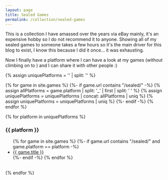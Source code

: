 ```yaml
---
layout: page
title: Sealed Games
permalink: /collection/sealed-games
---
```


This is a collection I have amassed over the years via eBay mainly, it's an expensive hobby so I do not recommend it to anyone. 
Showing all of my sealed games to someone takes a few hours so it's the main driver for this blog to exist, I know this because I did it once... it was exhausting.

Now I finally have a platform where I can have a look at my games (without climbing on to ) and I can share it with other people :) 

<!-- Creating a distinct list of platforms -->
{% assign uniquePlatforms = '' | split: '' %}

{% for game in site.games %}
  {%- if game.url contains "/sealed/" -%}
    {% assign allPlatforms = game.platform | split: '_' | first | split: ' ' %}
    {% assign uniquePlatforms = uniquePlatforms | concat: allPlatforms | uniq %}
    {% assign uniquePlatforms = uniquePlatforms | uniq %}
  {%- endif -%}
{% endfor %}

<!-- Looping through each platform and selecting sealed games only, by path -->
{% for platform in uniquePlatforms %}
  <h3>{{ platform }}</h3>
  <ul>
  {% for game in site.games %}
    {%- if game.url contains "/sealed/" and game.platform == platform -%}
      <li><a href="{{ game.url }}">{{ game.title }}</a></li>
    {%- endif -%}
  {% endfor %}
  </ul>
  <br>
{% endfor %}
